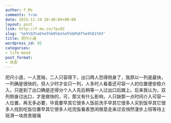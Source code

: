 ```yaml
---
author: F_Ms
comments: true
date: 2015-11-19 10:48:04+00:00
layout: post
link: http://f-ms.cn/?p=92
slug: '%e5%92%ab%e5%b0%ba%e5%b0%8f%e9%81%93'
title: 咫尺小道
wordpress_id: 92
categories:
- life-mood
post_format:
- 状态
---
```


咫尺小道，一人宽裕，二人只容得下，出口两人恐得侧身了，我原以一列是最快，一列确是很快的，但人少时才会只一列，人多时人看着还可容一人的位置便安稳介入，只是到了出口确是还得分个人人先后稍等一人过出口后跟上。后来我认为，双列侧身过出口，才是做快的，可，那又有什么影响，人只缺那一点时间介入可容一人位置，再无多必要，毕竟要早其它很多人饭前洗手早其它很多人买到饭早其它很多人找到吃饭位置早其它很多人吃完饭看表悠闲惬意走来过去悄然漫步上班等待上班滑一块昂贵玻璃
